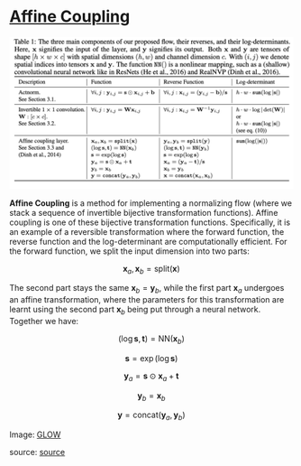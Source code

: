 # [Affine Coupling](https://paperswithcode.com/method/affine-coupling)
![](./img/Screen_Shot_2020-06-28_at_8.53.47_PM_j0OdFyF.png)

**Affine Coupling** is a method for implementing a normalizing flow (where we stack a sequence of invertible bijective transformation functions). Affine coupling is one of these bijective transformation functions. Specifically, it is an example of a reversible transformation where the forward function, the reverse function and the log-determinant are computationally efficient. For the forward function, we split the input dimension into two parts:

$$ \mathbf{x}_{a}, \mathbf{x}_{b} = \text{split}\left(\mathbf{x}\right) $$

The second part stays the same $\mathbf{x}_{b} = \mathbf{y}_{b}$, while the first part  $\mathbf{x}_{a}$ undergoes an affine transformation, where the parameters for this transformation are learnt using the second part $\mathbf{x}_{b}$ being put through a neural network. Together we have:

$$ \left(\log{\mathbf{s}, \mathbf{t}}\right) = \text{NN}\left(\mathbf{x}_{b}\right) $$

$$ \mathbf{s} = \exp\left(\log{\mathbf{s}}\right) $$

$$ \mathbf{y}_{a} = \mathbf{s} \odot \mathbf{x}_{a} + \mathbf{t}  $$

$$ \mathbf{y}_{b} = \mathbf{x}_{b} $$

$$ \mathbf{y} = \text{concat}\left(\mathbf{y}_{a}, \mathbf{y}_{b}\right) $$

Image: [GLOW](https://arxiv.org/pdf/1807.03039.pdf)

source: [source](http://arxiv.org/abs/1410.8516v6)
